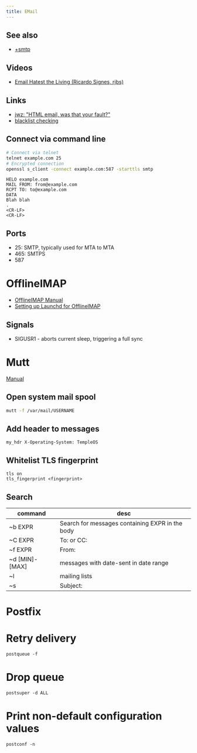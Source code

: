 ```yaml
---
title: EMail
---
```


## See also

* [+smtp](./email/smtp.md)


## Videos

* [Email Hatest the Living (Ricardo Signes, rjbs)](https://www.youtube.com/watch?v=4s9IjkMAmns)
## Links

* [jwz: "HTML email, was that your fault?"](https://www.jwz.org/blog/2017/09/html-email-was-that-your-fault/)
* [blacklist checking](https://mxtoolbox.com/SuperTool.aspx)

## Connect via command line

```bash
# Connect via telnet
telnet example.com 25
# Encrypted connection
openssl s_client -connect example.com:587 -starttls smtp
```

```
HELO example.com
MAIL FROM: from@example.com
RCPT TO: to@example.com
DATA
Blah blah
.
<CR-LF>
<CR-LF>
```

## Ports

* 25: SMTP, typically used for MTA to MTA
* 465: SMTPS
* 587





# OfflineIMAP

- [OfflineIMAP Manual](http://docs.offlineimap.org/en/latest/MANUAL.html)
- [Setting up Launchd for OfflineIMAP](http://grantlucas.com/posts/2012/10/setting-launchd-offlineimap)

## Signals

- SIGUSR1 - aborts current sleep, triggering a full sync


# Mutt

[Manual](http://www.mutt.org/doc/manual/)

## Open system mail spool

```bash
mutt -f /var/mail/USERNAME
```

## Add header to messages

```
my_hdr X-Operating-System: TempleOS
```

## Whitelist TLS fingerprint

```
tls on
tls_fingerprint <fingerprint>
```

## Search

command        | desc
---            | ---
~b EXPR        | Search for messages containing EXPR in the body
~C EXPR        | To: or CC:
~f EXPR        | From:
~d [MIN]-[MAX] | messages with date-sent in date range
~l             | mailing lists
~s             | Subject:

# Postfix

# Retry delivery

```
postqueue -f
```

# Drop queue

```
postsuper -d ALL
```

# Print non-default configuration values

```
postconf -n
```
